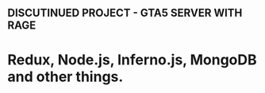 ## DISCUTINUED PROJECT - GTA5 SERVER WITH RAGE

# Redux, Node.js, Inferno.js, MongoDB and other things.
